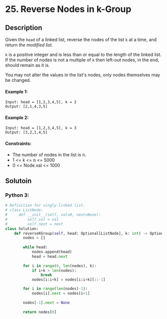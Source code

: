 # 25. Reverse Nodes in k-Group


## Description
Given the `head` of a linked list, reverse the nodes of the list `k` at a time, and return *the modified list*.

`k` is a positive integer and is less than or equal to the length of the linked list. If the number of nodes is not a multiple of `k` then left-out nodes, in the end, should remain as it is.

You may not alter the values in the list's nodes, only nodes themselves may be changed.

#### Example 1:
```
Input: head = [1,2,3,4,5], k = 2
Output: [2,1,4,3,5]
```

#### Example 2:
```
Input: head = [1,2,3,4,5], k = 3
Output: [3,2,1,4,5]
```

#### Constraints:
- The number of nodes in the list is n.
- 1 <= k <= n <= 5000
- 0 <= Node.val <= 1000


## Solutoin

### Python 3:
```python
# Definition for singly-linked list.
# class ListNode:
#     def __init__(self, val=0, next=None):
#         self.val = val
#         self.next = next
class Solution:
    def reverseKGroup(self, head: Optional[ListNode], k: int) -> Optional[ListNode]:
        nodes = []
 
        while head:
            nodes.append(head)
            head = head.next
        
        for i in range(0, len(nodes), k):
            if i+k > len(nodes):
                break
            nodes[i:i+k] = nodes[i:i+k][::-1]

        for i in range(len(nodes)-1):
            nodes[i].next = nodes[i+1]
        
        nodes[-1].next = None
        
        return nodes[0]
```
